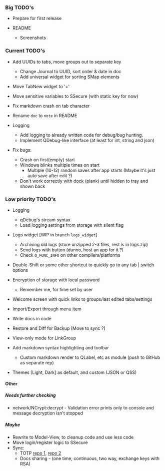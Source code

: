 ### Big TODO's
- Prepare for first release
  
- README
  - Screenshots


### Current TODO's
  
- Add UUIDs to tabs, move groups out to separate key
  - Change Journal to UUID, sort order & date in doc
  - Add universal widget for sorting SMap elements
  
- Move TabNew widget to '+'

- Move sensitive variables to SSecure (with static key for now)

- Fix markdown crash on tab character

- Rename `doc` to `note` in README

- Logging
  - Add logging to already written code for debug/bug hunting.
  - Implement QDebug-like interface (at least for int, string and json)

- Fix bugs:
  - Crash on first(empty) start
  - Windows blinks multiple times on start
    - Multiple (10-12) random saves after app starts (Maybe it's just auto save after edit ?)
  - Don't work correctly with dock (plank) until hidden to tray and shown back

### Low priority TODO's
- Logging
  - qDebug's stream syntax
  - Load logging settings from storage with silent flag

- Logs widget [WIP in branch `logs_widget`]
  - Archiving old logs (store unzipped 2-3 files, rest is in logs.zip)
  - Send logs with button (dunno, host an app for it ?)
  - Check `Q_FUNC_INFO` on other compilers/platforms

- Double-Shift or some other shortcut to quickly go to any tab | switch options

- Encryption of storage with local password
  - Remember me, for time set by user
  
- Welcome screen with quick links to groups/last edited tabs/settings

- Import/Export through menu item
  
- Write docs in code

- Restore and Diff for Backup [Move to sync ?]

- View-only mode for LinkGroup

- Add markdown syntax highlighting and toolbar
  - Custom markdown render to QLabel, etc as module (push to GitHub as separate rep)

- Themes [Light, Dark] as default, and custom (JSON or QSS)


#### Other 
##### Needs further checking
- network/NCrypt:decrypt - Validation error prints only to console and message decryption isn't stopped


##### Maybe
- Rewrite to Model-View, to cleanup code and use less code
- Move login/register logic to SSecure
- Sync:
  - TOTP [repo 1](https://github.com/RavuAlHemio/cpptotp), [repo 2](https://github.com/andreagrandi/QGoogleAuth)
  - Docs sharing - (one time, continuous, two way, exchange keys with RSA)
